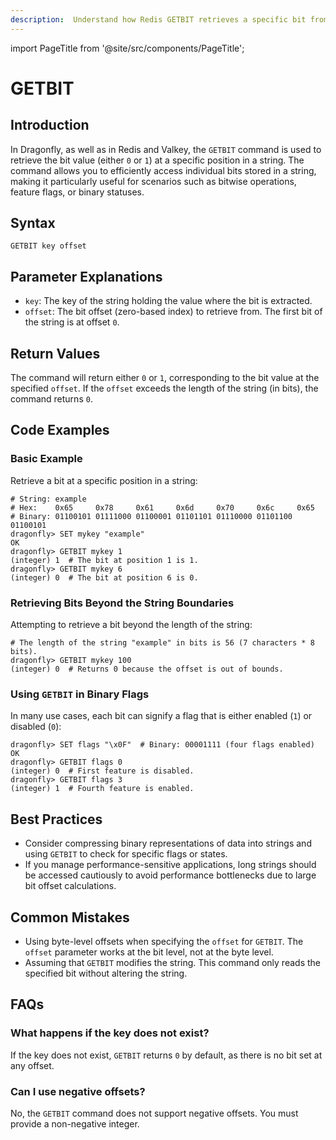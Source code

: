 ```yaml
---
description:  Understand how Redis GETBIT retrieves a specific bit from a string value.
---
```


import PageTitle from '@site/src/components/PageTitle';

# GETBIT

<PageTitle title="Redis GETBIT Command (Documentation) | Dragonfly" />

## Introduction

In Dragonfly, as well as in Redis and Valkey, the `GETBIT` command is used to retrieve the bit value (either `0` or `1`) at a specific position in a string.
The command allows you to efficiently access individual bits stored in a string, making it particularly useful for scenarios such as bitwise operations, feature flags, or binary statuses.

## Syntax

```shell
GETBIT key offset
```

## Parameter Explanations

- `key`: The key of the string holding the value where the bit is extracted.
- `offset`: The bit offset (zero-based index) to retrieve from. The first bit of the string is at offset `0`.

## Return Values

The command will return either `0` or `1`, corresponding to the bit value at the specified `offset`.
If the `offset` exceeds the length of the string (in bits), the command returns `0`.

## Code Examples

### Basic Example

Retrieve a bit at a specific position in a string:

```shell
# String: example
# Hex:    0x65     0x78     0x61     0x6d     0x70     0x6c     0x65
# Binary: 01100101 01111000 01100001 01101101 01110000 01101100 01100101
dragonfly> SET mykey "example"
OK
dragonfly> GETBIT mykey 1
(integer) 1  # The bit at position 1 is 1.
dragonfly> GETBIT mykey 6
(integer) 0  # The bit at position 6 is 0.
```

### Retrieving Bits Beyond the String Boundaries

Attempting to retrieve a bit beyond the length of the string:

```shell
# The length of the string "example" in bits is 56 (7 characters * 8 bits).
dragonfly> GETBIT mykey 100
(integer) 0  # Returns 0 because the offset is out of bounds.
```

### Using `GETBIT` in Binary Flags

In many use cases, each bit can signify a flag that is either enabled (`1`) or disabled (`0`):

```shell
dragonfly> SET flags "\x0F"  # Binary: 00001111 (four flags enabled)
OK
dragonfly> GETBIT flags 0
(integer) 0  # First feature is disabled.
dragonfly> GETBIT flags 3
(integer) 1  # Fourth feature is enabled.
```

## Best Practices

- Consider compressing binary representations of data into strings and using `GETBIT` to check for specific flags or states.
- If you manage performance-sensitive applications, long strings should be accessed cautiously to avoid performance bottlenecks due to large bit offset calculations.

## Common Mistakes

- Using byte-level offsets when specifying the `offset` for `GETBIT`. The `offset` parameter works at the bit level, not at the byte level.
- Assuming that `GETBIT` modifies the string. This command only reads the specified bit without altering the string.

## FAQs

### What happens if the key does not exist?

If the key does not exist, `GETBIT` returns `0` by default, as there is no bit set at any offset.

### Can I use negative offsets?

No, the `GETBIT` command does not support negative offsets. You must provide a non-negative integer.